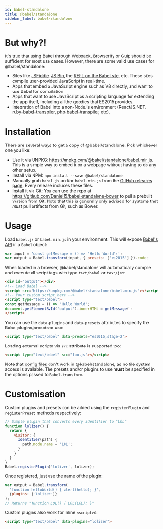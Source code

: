 ```yaml
---
id: babel-standalone
title: @babel/standalone
sidebar_label: babel-standalone
---
```



But why?!
=========

It's true that using Babel through Webpack, Browserify or Gulp should be sufficient for most use cases. However, there are some valid use cases for @babel/standalone:

 - Sites like [JSFiddle](https://jsfiddle.net/), [JS Bin](https://jsbin.com/), the [REPL on the Babel site](http://babeljs.io/repl/), etc. These sites compile user-provided JavaScript in real-time.
 - Apps that embed a JavaScript engine such as V8 directly, and want to use Babel for compilation
  - Apps that want to use JavaScript as a scripting language for extending the app itself, including all the goodies that ES2015 provides.
  - Integration of Babel into a non-Node.js environment ([ReactJS.NET](http://reactjs.net/), [ruby-babel-transpiler](https://github.com/babel/ruby-babel-transpiler), [php-babel-transpiler](https://github.com/talyssonoc/php-babel-transpiler), etc).

Installation
============

There are several ways to get a copy of @babel/standalone. Pick whichever one you like:

- Use it via UNPKG: https://unpkg.com/@babel/standalone/babel.min.js. This is a simple way to embed it on a webpage without having to do any other setup.
- Install via NPM: `npm install --save @babel/standalone`
- Manually grab `babel.js` and/or `babel.min.js` from the [GitHub releases page](https://github.com/Daniel15/babel-standalone/releases). Every release includes these files.
- Install it via Git: You can use the repo at https://github.com/Daniel15/babel-standalone-bower to pull a prebuilt version from Git. Note that this is generally only advised for systems that *must* pull artifacts from Git, such as Bower.

Usage
=====

Load `babel.js` or `babel.min.js` in your environment. This will expose [Babel's API](http://babeljs.io/docs/usage/api/) in a `Babel` object:

```js
var input = 'const getMessage = () => "Hello World";';
var output = Babel.transform(input, { presets: ['es2015'] }).code;
```

When loaded in a browser, @babel/standalone will automatically compile and execute all script tags with type `text/babel` or `text/jsx`:
```html
<div id="output"></div>
<!-- Load Babel -->
<script src="https://unpkg.com/@babel/standalone/babel.min.js"></script>
<!-- Your custom script here -->
<script type="text/babel">
const getMessage = () => "Hello World";
document.getElementById('output').innerHTML = getMessage();
</script>
```

You can use the `data-plugins` and `data-presets` attributes to specify the Babel plugins/presets to use:
```html
<script type="text/babel" data-presets="es2015,stage-2">
```

Loading external scripts via `src` attribute is supported too:
```html
<script type="text/babel" src="foo.js"></script>
```

Note that [config files](config-files.md) don't work in @babel/standalone, as no file system access is available. The presets and/or plugins to use **must** be specified in the options passed to `Babel.transform`.

Customisation
=============
Custom plugins and presets can be added using the `registerPlugin` and `registerPreset` methods respectively:

```js
// Simple plugin that converts every identifier to "LOL"
function lolizer() {
  return {
    visitor: {
      Identifier(path) {
        path.node.name = 'LOL';
      }
    }
  }
}
Babel.registerPlugin('lolizer', lolizer);
```

Once registered, just use the name of the plugin:

```js
var output = Babel.transform(
  'function helloWorld() { alert(hello); }',
  {plugins: ['lolizer']}
);
// Returns "function LOL() { LOL(LOL); }"
```

Custom plugins also work for inline `<script>`s:

```html
<script type="text/babel" data-plugins="lolizer">
```

